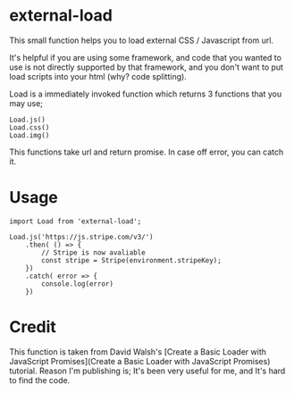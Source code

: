 # external-load
This small function helps you to load external CSS / Javascript from url.

It's helpful if you are using some framework, and code that you wanted to use is not directly supported by that framework, and you don't want to put load scripts into your html (why? code splitting).

Load is a immediately invoked function which returns 3 functions that you may use;

```
Load.js()
Load.css()
Load.img()
``` 

This functions take url and return promise. In case off error, you can catch it.

# Usage
```
import Load from 'external-load';

Load.js('https://js.stripe.com/v3/')
    .then( () => {
        // Stripe is now avaliable
        const stripe = Stripe(environment.stripeKey);
    })
    .catch( error => {
        console.log(error)
    })
```

# Credit

This function is taken from David Walsh's [Create a Basic Loader with JavaScript Promises](Create a Basic Loader with JavaScript Promises) tutorial. Reason I'm publishing is; It's been very useful for me, and It's hard to find the code.